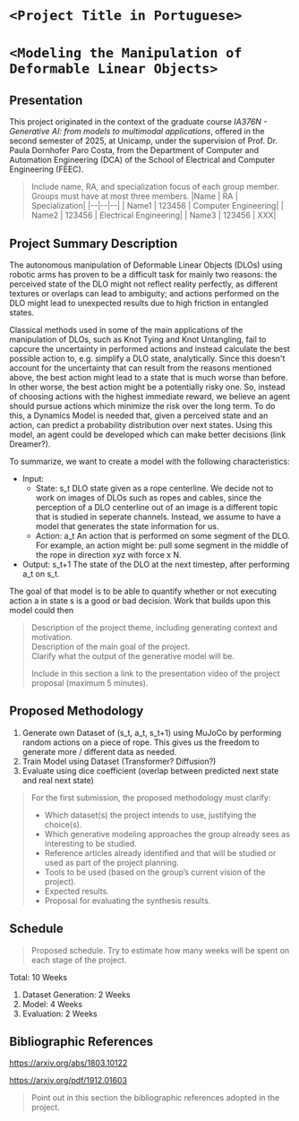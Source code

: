 # `<Project Title in Portuguese>`
# `<Modeling the Manipulation of Deformable Linear Objects>`

## Presentation

This project originated in the context of the graduate course *IA376N - Generative AI: from models to multimodal applications*, 
offered in the second semester of 2025, at Unicamp, under the supervision of Prof. Dr. Paula Dornhofer Paro Costa, from the Department of Computer and Automation Engineering (DCA) of the School of Electrical and Computer Engineering (FEEC).

> Include name, RA, and specialization focus of each group member. Groups must have at most three members.
> |Name  | RA | Specialization|
> |--|--|--|
> | Name1  | 123456  | Computer Engineering|
> | Name2  | 123456  | Electrical Engineering|
> | Name3  | 123456  | XXX|

## Project Summary Description

The autonomous manipulation of Deformable Linear Objects (DLOs) using robotic arms has proven to be a difficult task for mainly two reasons: the perceived state of the DLO might not reflect reality perfectly, as different textures or overlaps can lead to ambiguity; and actions performed on the DLO might lead to unexpected results due to high friction in entangled states. 

Classical methods used in some of the main applications of the manipulation of DLOs, such as Knot Tying and Knot Untangling, fail to capcure the uncertainty in performed actions and instead calculate the best possible action to, e.g. simplify a DLO state, analytically. Since this doesn't account for the uncertainty that can result from the reasons mentioned above, the best action might lead to a state that is much worse than before. In other worse, the best action might be a potentially risky one. So, instead of choosing actions with the highest immediate reward, we believe an agent should pursue actions which minimize the risk over the long term. To do this, a Dynamics Model is needed that, given a perceived state and an action, can predict a probability distribution over next states. Using this model, an agent could be developed which can make better decisions (link Dreamer?).

To summarize, we want to create a model with the following characteristics:

- Input:
  - State: s_t DLO state given as a rope centerline. We decide not to work on images of DLOs such as ropes and cables, since the perception of a DLO centerline out of an image is a different topic that is studied in seperate channels. Instead, we assume to have a model that generates the state information for us.
  - Action: a_t An action that is performed on some segment of the DLO. For example, an action might be: pull some segment in the middle of the rope in direction xyz with force x N.
- Output: s_t+1 The state of the DLO at the next timestep, after performing a_t on s_t.

The goal of that model is to be able to quantify whether or not executing action a in state s is a good or bad decision. Work that builds upon this model could then  
> Description of the project theme, including generating context and motivation.  
> Description of the main goal of the project.  
> Clarify what the output of the generative model will be.  
>   
> Include in this section a link to the presentation video of the project proposal (maximum 5 minutes).

## Proposed Methodology

1. Generate own Dataset of (s_t, a_t, s_t+1) using MuJoCo by performing random actions on a piece of rope. This gives us the freedom to generate more / different data as needed.
2. Train Model using Dataset (Transformer? Diffusion?)
3. Evaluate using dice coefficient (overlap between predicted next state and real next state)


> For the first submission, the proposed methodology must clarify:  
> * Which dataset(s) the project intends to use, justifying the choice(s).  
> * Which generative modeling approaches the group already sees as interesting to be studied.  
> * Reference articles already identified and that will be studied or used as part of the project planning.  
> * Tools to be used (based on the group’s current vision of the project).  
> * Expected results.  
> * Proposal for evaluating the synthesis results.  

## Schedule
> Proposed schedule. Try to estimate how many weeks will be spent on each stage of the project.  

Total: 10 Weeks

1. Dataset Generation: 2 Weeks
2. Model: 4 Weeks
3. Evaluation: 2 Weeks

## Bibliographic References

https://arxiv.org/abs/1803.10122

https://arxiv.org/pdf/1912.01603

> Point out in this section the bibliographic references adopted in the project.
